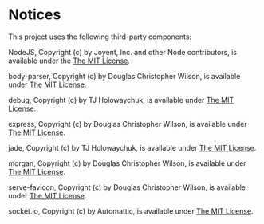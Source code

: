 # Notices

This project uses the following third-party components:

NodeJS, Copyright (c) by Joyent, Inc. and other Node contributors, is available under the [The MIT License](https://raw.githubusercontent.com/nodejs/node/master/LICENSE).

body-parser, Copyright (c) by Douglas Christopher Wilson, is available under [The MIT License](https://raw.githubusercontent.com/expressjs/body-parser/master/LICENSE).

debug, Copyright (c) by TJ Holowaychuk, is available under [The MIT License](http://opensource.org/licenses/MIT).

express, Copyright (c) by Douglas Christopher Wilson, is available under [The MIT License](https://raw.githubusercontent.com/strongloop/express/master/LICENSE).

jade, Copyright (c) by TJ Holowaychuk, is available under [The MIT License](https://raw.githubusercontent.com/jadejs/jade/master/LICENSE).

morgan, Copyright (c) by Douglas Christopher Wilson, is available under [The MIT License](https://raw.githubusercontent.com/expressjs/morgan/master/LICENSE).

serve-favicon, Copyright (c) by Douglas Christopher Wilson, is available under [The MIT License](https://raw.githubusercontent.com/expressjs/serve-favicon/master/LICENSE).

socket.io, Copyright (c) by Automattic, is available under [The MIT License](https://raw.githubusercontent.com/socketio/socket.io/master/LICENSE).
